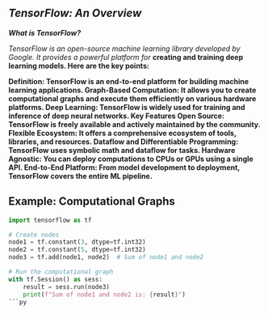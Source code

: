 ## _TensorFlow: An Overview_
***What is TensorFlow?***


*TensorFlow is an open-source machine learning library developed by Google. It provides a powerful platform for* **creating and training deep learning models. Here are the key points:**

**Definition: TensorFlow is an end-to-end platform for building machine learning applications.
Graph-Based Computation: It allows you to create computational graphs and execute them efficiently on various hardware platforms.
Deep Learning: TensorFlow is widely used for training and inference of deep neural networks.
Key Features
Open Source: TensorFlow is freely available and actively maintained by the community.
Flexible Ecosystem: It offers a comprehensive ecosystem of tools, libraries, and resources.
Dataflow and Differentiable Programming: TensorFlow uses symbolic math and dataflow for tasks.
Hardware Agnostic: You can deploy computations to CPUs or GPUs using a single API.
End-to-End Platform: From model development to deployment, TensorFlow covers the entire ML pipeline.**


## Example: Computational Graphs

```py
import tensorflow as tf

# Create nodes
node1 = tf.constant(3, dtype=tf.int32)
node2 = tf.constant(5, dtype=tf.int32)
node3 = tf.add(node1, node2)  # Sum of node1 and node2

# Run the computational graph
with tf.Session() as sess:
    result = sess.run(node3)
    print(f"Sum of node1 and node2 is: {result}")
```py


